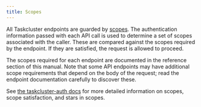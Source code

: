 ```yaml
---
title: Scopes
---
```


All Taskcluster endpoints are guarded by [scopes](scopes). The authentication
information passed with each API call is used to determine a set of scopes
associated with the caller. These are compared against the scopes required by
the endpoint. If they are satisfied, the request is allowed to proceed.

The scopes required for each endpoint are documented in the reference section
of this manual. Note that some API endpoints may have additional scope
requirements that depend on the body of the request; read the endpoint
documentation carefully to discover these.

See [the taskcluster-auth
docs](/docs/reference/platform/taskcluster-auth/docs/scopes) for more detailed
information on scopes, scope satisfaction, and stars in scopes.

